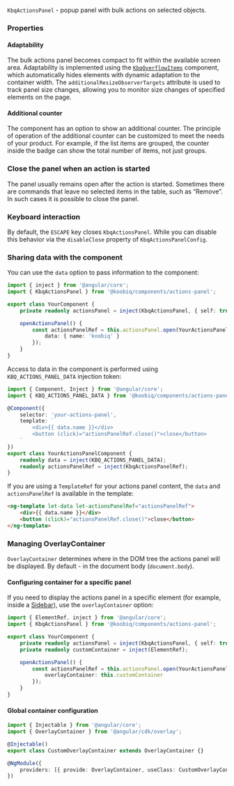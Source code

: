 `KbqActionsPanel` - popup panel with bulk actions on selected objects.

<!-- example(actions-panel-overview) -->

### Properties

#### Adaptability

The bulk actions panel becomes compact to fit within the available screen area. Adaptability is implemented using the [`KbqOverflowItems`](en/components/overflow-items) component, which automatically hides elements with dynamic adaptation to the container width. The `additionalResizeObserverTargets` attribute is used to track panel size changes, allowing you to monitor size changes of specified elements on the page.

<!-- example(actions-panel-adaptive) -->

#### Additional counter

The component has an option to show an additional counter. The principle of operation of the additional counter can be customized to meet the needs of your product. For example, if the list items are grouped, the counter inside the badge can show the total number of items, not just groups.

<!-- example(actions-panel-custom-counter) -->

### Close the panel when an action is started

The panel usually remains open after the action is started. Sometimes there are commands that leave no selected items in the table, such as “Remove”. In such cases it is possible to close the panel.

<!-- example(actions-panel-close) -->

### Keyboard interaction

By default, the `ESCAPE` key closes `KbqActionsPanel`. While you can disable this behavior via the `disableClose` property of `KbqActionsPanelConfig`.

### Sharing data with the component

You can use the `data` option to pass information to the component:

```ts
import { inject } from '@angular/core';
import { KbqActionsPanel } from '@koobiq/components/actions-panel';

export class YourComponent {
    private readonly actionsPanel = inject(KbqActionsPanel, { self: true });

    openActionsPanel() {
        const actionsPanelRef = this.actionsPanel.open(YourActionsPanelComponent, {
            data: { name: 'koobiq' }
        });
    }
}
```

Access to data in the component is performed using `KBQ_ACTIONS_PANEL_DATA` injection token:

```ts
import { Component, Inject } from '@angular/core';
import { KBQ_ACTIONS_PANEL_DATA } from '@koobiq/components/actions-panel';

@Component({
    selector: 'your-actions-panel',
    template: `
        <div>{{ data.name }}</div>
        <button (click)="actionsPanelRef.close()">close</button>
    `
})
export class YourActionsPanelComponent {
    readonly data = inject(KBQ_ACTIONS_PANEL_DATA);
    readonly actionsPanelRef = inject(KbqActionsPanelRef);
}
```

If you are using a `TemplateRef` for your actions panel content, the `data` and `actionsPanelRef` is available in the template:

```html
<ng-template let-data let-actionsPanelRef="actionsPanelRef">
    <div>{{ data.name }}</div>
    <button (click)="actionsPanelRef.close()">close</button>
</ng-template>
```

### Managing OverlayContainer

`OverlayContainer` determines where in the DOM tree the actions panel will be displayed. By default - in the document body (`document.body`).

#### Configuring container for a specific panel

If you need to display the actions panel in a specific element (for example, inside a [Sidebar](/en/components/sidebar)), use the `overlayContainer` option:

```ts
import { ElementRef, inject } from '@angular/core';
import { KbqActionsPanel } from '@koobiq/components/actions-panel';

export class YourComponent {
    private readonly actionsPanel = inject(KbqActionsPanel, { self: true });
    private readonly customContainer = inject(ElementRef);

    openActionsPanel() {
        const actionsPanelRef = this.actionsPanel.open(YourActionsPanelComponent, {
            overlayContainer: this.customContainer
        });
    }
}
```

#### Global container configuration

```ts
import { Injectable } from '@angular/core';
import { OverlayContainer } from '@angular/cdk/overlay';

@Injectable()
export class CustomOverlayContainer extends OverlayContainer {}

@NgModule({
    providers: [{ provide: OverlayContainer, useClass: CustomOverlayContainer }]
})
```
